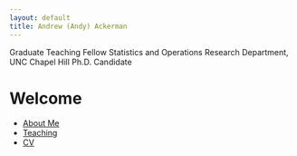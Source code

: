 ```yaml
---
layout: default
title: Andrew (Andy) Ackerman
---
```


Graduate Teaching Fellow
Statistics and Operations Research Department, UNC Chapel Hill
Ph.D. Candidate


# Welcome
- [About Me](about.md)
- [Teaching](teaching.md)
- [CV](CV.md)
  


